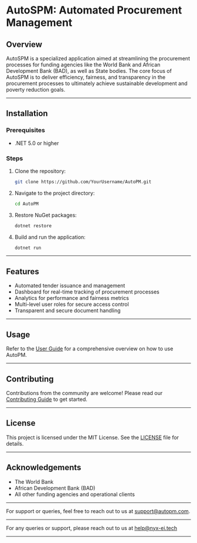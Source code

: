 # AutoSPM: Automated Procurement Management

## Overview

AutoSPM is a specialized application aimed at streamlining the procurement processes for funding agencies like the World Bank and African Development Bank (BAD), as well as State bodies. The core focus of AutoSPM is to deliver efficiency, fairness, and transparency in the procurement processes to ultimately achieve sustainable development and poverty reduction goals.

---

## Installation

### Prerequisites

- .NET 5.0 or higher

### Steps

1. Clone the repository:
    ```bash
    git clone https://github.com/YourUsername/AutoPM.git
    ```
    
2. Navigate to the project directory:
    ```bash
    cd AutoPM
    ```

3. Restore NuGet packages:
    ```bash
    dotnet restore
    ```

4. Build and run the application:
    ```bash
    dotnet run
    ```

---

## Features

- Automated tender issuance and management
- Dashboard for real-time tracking of procurement processes
- Analytics for performance and fairness metrics
- Multi-level user roles for secure access control
- Transparent and secure document handling

---

## Usage

Refer to the [User Guide](docs/UserGuide.md) for a comprehensive overview on how to use AutoPM.

---

## Contributing

Contributions from the community are welcome! Please read our [Contributing Guide](docs/CONTRIBUTING.md) to get started.

---

## License

This project is licensed under the MIT License. See the [LICENSE](LICENSE) file for details.

---

## Acknowledgements

- The World Bank
- African Development Bank (BAD)
- All other funding agencies and operational clients

---

For support or queries, feel free to reach out to us at support@autopm.com.

---

For any queries or support, please reach out to us at help@nyx-ei.tech

---
